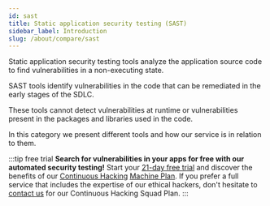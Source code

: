 ```yaml
---
id: sast
title: Static application security testing (SAST)
sidebar_label: Introduction
slug: /about/compare/sast
---
```


Static application security testing tools
analyze the application source code to
find vulnerabilities in a non-executing state.

SAST tools identify vulnerabilities in
the code that can be remediated in
the early stages of the SDLC.

These tools cannot detect vulnerabilities
at runtime or vulnerabilities present in
the packages and libraries used in the code.

In this category we present different tools
and how our service is in relation to them.

:::tip free trial
**Search for vulnerabilities in your apps for free
with our automated security testing!**
Start your [21-day free trial](https://app.fluidattacks.com/SignUp)
and discover the benefits of our [Continuous Hacking](https://fluidattacks.com/services/continuous-hacking/)
[Machine Plan](https://fluidattacks.com/plans/).
If you prefer a full service
that includes the expertise of our ethical hackers,
don't hesitate to [contact us](https://fluidattacks.com/contact-us/)
for our Continuous Hacking Squad Plan.
:::
